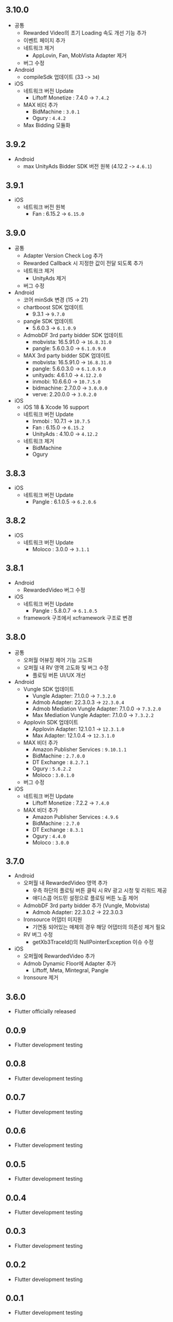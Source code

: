 ## 3.10.0
* 공통
  * Rewarded Video의 초기 Loading 속도 개선 기능 추가
  * 이벤트 페이지 추가
  * 네트워크 제거
    * AppLovin, Fan, MobVista Adapter 제거
  * 버그 수정
* Android
  * compileSdk 업데이트 (33 -> `34`)
* iOS
  * 네트워크 버전 Update
    * Liftoff Monetize : 7.4.0 -> `7.4.2`
  * MAX 비더 추가
    * BidMachine : `3.0.1`
    * Ogury : `4.4.2`
  * Max Bidding 모듈화
## 3.9.2
* Android
  * max UnityAds Bidder SDK 버전 원복 (4.12.2 -> `4.6.1`)
## 3.9.1
* iOS
  * 네트워크 버전 원복
    * Fan : 6.15.2 -> `6.15.0`
## 3.9.0
* 공통
  * Adapter Version Check Log 추가
  * Rewarded Callback 시 지정한 값이 전달 되도록 추가
  * 네트워크 제거
    * UnityAds 제거
  * 버그 수정
* Android
  * 코어 minSdk 변경 (15 → 21)
  * chartboost SDK 업데이트
    * 9.3.1 -> `9.7.0`
  * pangle SDK 업데이트
    * 5.6.0.3 -> `6.1.0.9`
  * AdmobDF 3rd party bidder SDK 업데이트
    * mobvista: 16.5.91.0 -> `16.8.31.0`
    * pangle: 5.6.0.3.0 -> `6.1.0.9.0`
  * MAX 3rd party bidder SDK 업데이트
    * mobvista: 16.5.91.0 -> `16.8.31.0`
    * pangle: 5.6.0.3.0 -> `6.1.0.9.0`
    * unityads: 4.6.1.0 -> `4.12.2.0`
    * inmobi: 10.6.6.0 -> `10.7.5.0`
    * bidmachine: 2.7.0.0 -> `3.0.0.0`
    * verve: 2.20.0.0 -> `3.0.2.0`
* iOS
  * iOS 18 & Xcode 16 support
  * 네트워크 버전 Update
    * Inmobi : 10.7.1 -> `10.7.5`
    * Fan : 6.15.0 -> `6.15.2`
    * UnityAds : 4.10.0 -> `4.12.2`
  * 네트워크 제거
    * BidMachine
    * Ogury
## 3.8.3
* iOS
  * 네트워크 버전 Update
    * Pangle : 6.1.0.5 -> `6.2.0.6`
## 3.8.2
* iOS
  * 네트워크 버전 Update
    * Moloco : 3.0.0 -> `3.1.1`
## 3.8.1
* Android
  * RewardedVideo 버그 수정
* iOS
  * 네트워크 버전 Update
    * Pangle : 5.8.0.7 -> `6.1.0.5`
  * framework 구조에서 xcframework 구조로 변경
## 3.8.0
* 공통
  * 오퍼월 어뷰징 제어 기능 고도화
  * 오퍼월 내 RV 영역 고도화 및 버그 수정
    * 플로팅 버튼 UI/UX 개선
* Android
  * Vungle SDK 업데이트
    * Vungle Adapter: 7.1.0.0 → `7.3.2.0`
    * Admob Adapter: 22.3.0.3 → `22.3.0.4`
    * Admob Mediation Vungle Adapter: 7.1.0.0 -> `7.3.2.0`
    * Max Mediation Vungle Adapter: 7.1.0.0 -> `7.3.2.2`
  * Applovin SDK 업데이트
    * Applovin Adapter: 12.1.0.1 → `12.3.1.0`
    * Max Adapter: 12.1.0.4 → `12.3.1.0`
  * MAX 비더 추가
    * Amazon Publisher Services : `9.10.1.1`
    * BidMachine : `2.7.0.0`
    * DT Exchange : `8.2.7.1`
    * Ogury : `5.6.2.2`
    * Moloco : `3.0.1.0`
  * 버그 수정
* iOS
  * 네트워크 버전 Update
    * Liftoff Monetize : 7.2.2 -> `7.4.0`
  * MAX 비더 추가
    * Amazon Publisher Services : `4.9.6`
    * BidMachine : `2.7.0`
    * DT Exchange : `8.3.1`
    * Ogury : `4.4.0`
    * Moloco : `3.0.0`
## 3.7.0
* Android
  * 오퍼월 내 RewardedVideo 영역 추가
    * 우측 하단의 플로팅 버튼 클릭 시 RV 광고 시청 및 리워드 제공
    * 애디스콥 어드민 설정으로 플로팅 버튼 노출 제어
  * AdmobDF 3rd party bidder 추가 (Vungle, Mobvista)
    * Admob Adapter: 22.3.0.2 -> 22.3.0.3
  * Ironsource 어댑터 미지원
    * 기연동 되어있는 매체의 경우 해당 어댑터의 의존성 제거 필요
  * RV 버그 수정
    * getXb3TraceId()의 NullPointerException 이슈 수정
* iOS
  * 오퍼월에 RewardedVideo 추가
  * Admob Dynamic Floor에 Adapter 추가
    * Liftoff, Meta, Mintegral, Pangle
  * Ironsoure 제거
## 3.6.0
* Flutter officially released
## 0.0.9
* Flutter development testing
## 0.0.8
* Flutter development testing
## 0.0.7
* Flutter development testing
## 0.0.6
* Flutter development testing
## 0.0.5
* Flutter development testing
## 0.0.4
* Flutter development testing
## 0.0.3
* Flutter development testing
## 0.0.2
* Flutter development testing
## 0.0.1
* Flutter development testing
